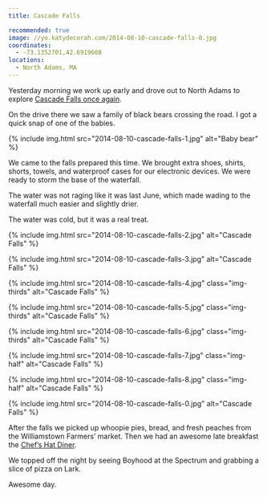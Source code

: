 ```yaml
---
title: Cascade Falls

recommended: true
image: //yo.katydecorah.com/2014-08-10-cascade-falls-0.jpg
coordinates:
  - -73.1352701,42.6919608
locations:
  - North Adams, MA
---
```


Yesterday morning we work up early and drove out to North Adams to explore [Cascade Falls once again](/adventures/2013/06/02/this-weekend/).

On the drive there we saw a family of black bears crossing the road. I got a quick snap of one of the babies.

{% include img.html src="2014-08-10-cascade-falls-1.jpg" alt="Baby bear" %}

We came to the falls prepared this time. We brought extra shoes, shirts, shorts, towels, and waterproof cases for our electronic devices. We were ready to storm the base of the waterfall.

The water was not raging like it was last June, which made wading to the waterfall much easier and slightly drier.

The water was cold, but it was a real treat.

<div class="photos">

{% include img.html src="2014-08-10-cascade-falls-2.jpg" alt="Cascade Falls" %}

{% include img.html src="2014-08-10-cascade-falls-3.jpg" alt="Cascade Falls" %}

{% include img.html src="2014-08-10-cascade-falls-4.jpg" class="img-thirds" alt="Cascade Falls" %}

{% include img.html src="2014-08-10-cascade-falls-5.jpg" class="img-thirds" alt="Cascade Falls" %}

{% include img.html src="2014-08-10-cascade-falls-6.jpg" class="img-thirds" alt="Cascade Falls" %}

{% include img.html src="2014-08-10-cascade-falls-7.jpg" class="img-half" alt="Cascade Falls" %}

{% include img.html src="2014-08-10-cascade-falls-8.jpg" class="img-half" alt="Cascade Falls" %}

{% include img.html src="2014-08-10-cascade-falls-0.jpg" alt="Cascade Falls" %}

</div>

After the falls we picked up whoopie pies, bread, and fresh peaches from the Williamstown Farmers&rsquo; market. Then we had an awesome late breakfast the [Chef&rsquo;s Hat Diner](http://www.chefshatdiner.com/).

We topped off the night by seeing Boyhood at the Spectrum and grabbing a slice of pizza on Lark.

Awesome day.
